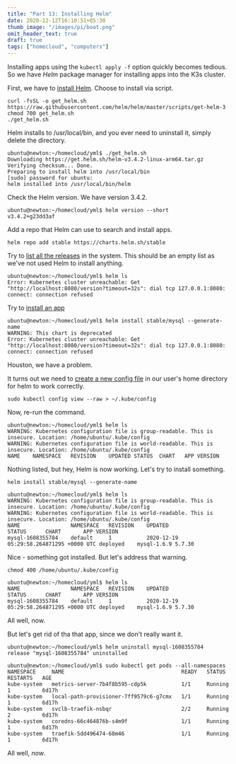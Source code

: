 ```yaml
---
title: "Part 13: Installing Helm"
date: 2020-12-12T16:10:51+05:30
thumb_image: "/images/pi/boat.png"
omit_header_text: true
draft: true
tags: ["homecloud", "computers"]
---
```


Installing apps using the `kubectl apply -f` option quickly becomes tedious. So we have *Helm* package manager for installing apps into the K3s cluster. 

First, we have to [install Helm](https://helm.sh/docs/intro/install/). Choose to install via script.

```
curl -fsSL -o get_helm.sh https://raw.githubusercontent.com/helm/helm/master/scripts/get-helm-3
chmod 700 get_helm.sh
./get_helm.sh
```

Helm installs to /usr/local/bin, and you ever need to uninstall it, simply delete the directory.

```
ubuntu@newton:~/homecloud/yml$ ./get_helm.sh 
Downloading https://get.helm.sh/helm-v3.4.2-linux-arm64.tar.gz
Verifying checksum... Done.
Preparing to install helm into /usr/local/bin
[sudo] password for ubuntu: 
helm installed into /usr/local/bin/helm
```

Check the Helm version. We have version 3.4.2. 

```
ubuntu@newton:~/homecloud/yml$ helm version --short
v3.4.2+g23dd3af
```

Add a repo that Helm can use to search and install apps.

```
helm repo add stable https://charts.helm.sh/stable
```

Try to [list all the releases](https://helm.sh/docs/helm/helm_list/) in the system. This should be an empty list as we've not used Helm to install anything. 

```
ubuntu@newton:~/homecloud/yml$ helm ls
Error: Kubernetes cluster unreachable: Get "http://localhost:8080/version?timeout=32s": dial tcp 127.0.0.1:8080: connect: connection refused
```

Try to [install an app](https://helm.sh/docs/intro/quickstart/#initialize-a-helm-chart-repository) 

```
ubuntu@newton:~/homecloud/yml$ helm install stable/mysql --generate-name
WARNING: This chart is deprecated
Error: Kubernetes cluster unreachable: Get "http://localhost:8080/version?timeout=32s": dial tcp 127.0.0.1:8080: connect: connection refused

```

Houston, we have a problem. 

It turns out we need to [create a new config file](https://stackoverflow.com/questions/45914420/why-tiller-connect-to-localhost-8080-for-kubernetes-api) in our user's home directory for helm to work correctly. 

```
sudo kubectl config view --raw > ~/.kube/config
```

Now, re-run the command.

```
ubuntu@newton:~/homecloud/yml$ helm ls
WARNING: Kubernetes configuration file is group-readable. This is insecure. Location: /home/ubuntu/.kube/config
WARNING: Kubernetes configuration file is world-readable. This is insecure. Location: /home/ubuntu/.kube/config
NAME	NAMESPACE	REVISION	UPDATED	STATUS	CHART	APP VERSION
```

Nothing listed, but hey, Helm is now working. Let's try to install something.

```
helm install stable/mysql --generate-name
```

```
ubuntu@newton:~/homecloud/yml$ helm ls
WARNING: Kubernetes configuration file is group-readable. This is insecure. Location: /home/ubuntu/.kube/config
WARNING: Kubernetes configuration file is world-readable. This is insecure. Location: /home/ubuntu/.kube/config
NAME            	NAMESPACE	REVISION	UPDATED                                	STATUS  	CHART      	APP VERSION
mysql-1608355784	default  	1       	2020-12-19 05:29:58.264871295 +0000 UTC	deployed	mysql-1.6.9	5.7.30 
```

Nice - something got installed. But let's address that warning.

```
chmod 400 /home/ubuntu/.kube/config
```

```
ubuntu@newton:~/homecloud/yml$ helm ls
NAME            	NAMESPACE	REVISION	UPDATED                                	STATUS  	CHART      	APP VERSION
mysql-1608355784	default  	1       	2020-12-19 05:29:58.264871295 +0000 UTC	deployed	mysql-1.6.9	5.7.30     
```

All well, now.

But let's get rid of tha that app, since we don't really want it. 

```
ubuntu@newton:~/homecloud/yml$ helm uninstall mysql-1608355784
release "mysql-1608355784" uninstalled
```

```
ubuntu@newton:~/homecloud/yml$ sudo kubectl get pods --all-namespaces
NAMESPACE     NAME                                     READY   STATUS      RESTARTS   AGE
kube-system   metrics-server-7b4f8b595-cdp5k           1/1     Running     1          6d17h
kube-system   local-path-provisioner-7ff9579c6-g7cmx   1/1     Running     1          6d17h
kube-system   svclb-traefik-nsbqr                      2/2     Running     2          6d17h
kube-system   coredns-66c464876b-s4m9f                 1/1     Running     1          6d17h
kube-system   traefik-5dd496474-68m46                  1/1     Running     1          6d17h
```

All well, *now*.

